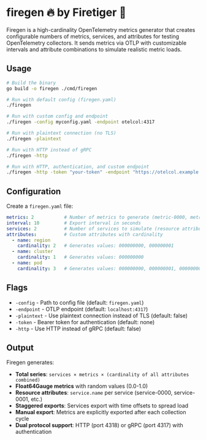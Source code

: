 # firegen 🔥 by Firetiger 🐅

Firegen is a high-cardinality OpenTelemetry metrics generator that creates configurable numbers of metrics, services, and attributes for testing OpenTelemetry collectors.
It sends metrics via OTLP with customizable intervals and attribute combinations to simulate realistic metric loads.

## Usage

```bash
# Build the binary
go build -o firegen ./cmd/firegen

# Run with default config (firegen.yaml)
./firegen

# Run with custom config and endpoint
./firegen -config myconfig.yaml -endpoint otelcol:4317

# Run with plaintext connection (no TLS)
./firegen -plaintext

# Run with HTTP instead of gRPC
./firegen -http

# Run with HTTP, authentication, and custom endpoint
./firegen -http -token "your-token" -endpoint "https://otelcol.example.com"
```

## Configuration

Create a `firegen.yaml` file:

```yaml
metrics: 2           # Number of metrics to generate (metric-0000, metric-0001, ...)
interval: 10         # Export interval in seconds  
services: 2          # Number of services to simulate (resource attribute service.name values service-0000, service-0001, ...)
attributes:          # Custom attributes with cardinality
  - name: region
    cardinality: 2   # Generates values: 000000000, 000000001
  - name: cluster
    cardinality: 1   # Generates values: 000000000
  - name: pod
    cardinality: 3   # Generates values: 000000000, 000000001, 000000002
```

## Flags

- `-config` - Path to config file (default: `firegen.yaml`)
- `-endpoint` - OTLP endpoint (default: `localhost:4317`)
- `-plaintext` - Use plaintext connection instead of TLS (default: false)
- `-token` - Bearer token for authentication (default: none)
- `-http` - Use HTTP instead of gRPC (default: false)

## Output

Firegen generates:
- **Total series**: `services × metrics × (cardinality of all attributes combined)`
- **Float64Gauge metrics** with random values (0.0-1.0)
- **Resource attributes**: `service.name` per service (service-0000, service-0001, etc.)
- **Staggered exports**: Services export with time offsets to spread load
- **Manual export**: Metrics are explicitly exported after each collection cycle
- **Dual protocol support**: HTTP (port 4318) or gRPC (port 4317) with authentication
